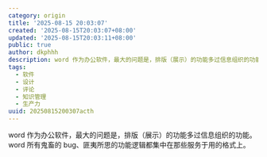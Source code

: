 ```yaml
---
category: origin
title: '2025-08-15 20:03:07'
created: '2025-08-15T20:03:07+08:00'
updated: '2025-08-15T20:03:11+08:00'
public: true
author: dkphhh
description: word 作为办公软件，最大的问题是，排版（展示）的功能多过信息组织的功能……
tags:
  - 软件
  - 设计
  - 评论
  - 知识管理
  - 生产力
uuid: 20250815200307acth
---
```


word 作为办公软件，最大的问题是，排版（展示）的功能多过信息组织的功能。word 所有鬼畜的 bug、匪夷所思的功能逻辑都集中在那些服务于用的格式上。
